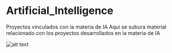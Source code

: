# Artificial_Intelligence
Proyectos vinculados con la materia de IA
Aqui se subura material relacionado con los proyectos desarrollados en la materia de IA 

 ![alt text](https://github.com/jr-98/Artificial_Intelligence/blob/main/Pictoblox_IA_LengSe%C3%B1as.jpg)
